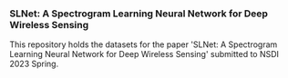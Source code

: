 ### SLNet: A Spectrogram Learning Neural Network for Deep Wireless Sensing

This repository holds the datasets for the paper 'SLNet: A Spectrogram Learning Neural Network for Deep Wireless Sensing' submitted to NSDI 2023 Spring.
